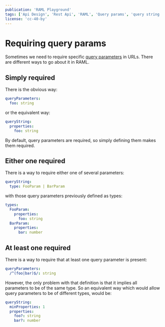 ```yaml
---
publication: 'RAML Playground'
tags: ['Api Design', 'Rest Api', 'RAML', 'Query params', 'query string']
license: 'cc-40-by'
---
```


# Requiring query params

Sometimes we need to require specific [query parameters](https://github.com/raml-org/raml-spec/blob/master/versions/raml-10/raml-10.md#query-strings-and-query-parameters) in URLs. There are different ways to go about it in RAML.

## Simply required

There is the obvious way:
```yaml
queryParameters:
  foo: string
```
or the equivalent way:
```yaml
queryString:
  properties:
    foo: string
```

By default, query parameters are required, so simply defining them makes them required.

## Either one required

There is a way to require either one of several parameters:
```yaml
queryString:
  type: FooParam | BarParam
```

with those query parameters previously defined as types:
```yaml
types:
  FooParam:
    properties:
      foo: string
  BarParam:
    properties:
      bar: number
```

## At least one required

There is a way to require that at least one query parameter is present:
```yaml
queryParameters:
  /^(foo|bar)$/: string
```

However, the only problem with that definition is that it implies all parameters to be of the same type. So an equivalent way which would allow query parameters to be of different types, would be:
```yaml
queryString:
  minProperties: 1
  properties:
    foo?: string
    bar?: number
```
